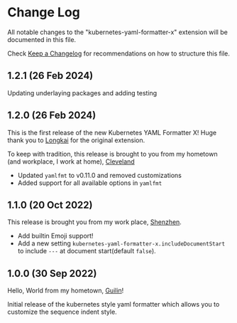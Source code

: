# Change Log

All notable changes to the "kubernetes-yaml-formatter-x" extension will be documented in this file.

Check [Keep a Changelog](http://keepachangelog.com/) for recommendations on how to structure this file.

## 1.2.1 (26 Feb 2024)

Updating underlaying packages and adding testing

## 1.2.0 (26 Feb 2024)

This is the first release of the new Kubernetes YAML Formatter X!
Huge thank you to [Longkai](https://github.com/longkai) for the original extension.

To keep with tradition, this release is brought to you from my hometown (and workplace, I work at home), [Cleveland](https://en.wikipedia.org/wiki/Cleveland)

- Updated `yamlfmt` to v0.11.0 and removed customizations
- Added support for all available options in `yamlfmt`

## 1.1.0 (20 Oct 2022)

This release is brought you from my work place, [Shenzhen](https://en.wikipedia.org/wiki/Shenzhen).

- Add builtin Emoji support!
- Add a new setting `kubernetes-yaml-formatter-x.includeDocumentStart` to include `---` at document start(default `false`).

## 1.0.0 (30 Sep 2022)

Hello, World from my hometown, [Guilin](https://en.wikipedia.org/wiki/Guilin)!

Initial release of the kubernetes style yaml formatter which allows you to customize the sequence indent style.
